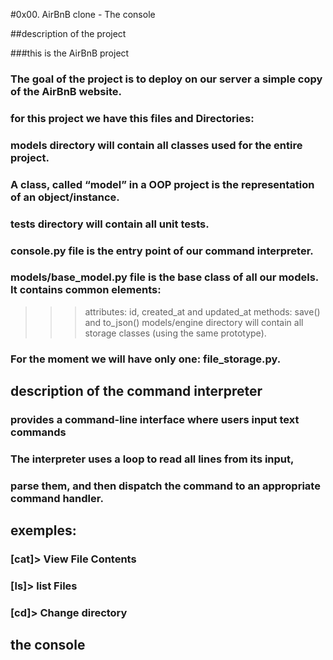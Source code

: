 #0x00. AirBnB clone - The console

##description of the project

###this is the AirBnB project
### The goal of the project is to deploy on our server a simple copy of the AirBnB website.
### for this project we have this files and Directories:
### models directory will contain all classes used for the entire project. 
### A class, called “model” in a OOP project is the representation of an object/instance.
### tests directory will contain all unit tests.
### console.py file is the entry point of our command interpreter.
### models/base_model.py file is the base class of all our models. It contains common elements:
>>> attributes: id, created_at and updated_at
>>> methods: save() and to_json()
>>> models/engine directory will contain all storage classes (using the same prototype). 
### For the moment we will have only one: file_storage.py.

## description of the command interpreter
### provides a command-line interface where users input text commands
### The interpreter uses a loop to read all lines from its input,
### parse them, and then dispatch the command to an appropriate command handler.

## exemples:
### [cat]> View File Contents
### [ls]> list Files
### [cd]> Change directory

## the console 